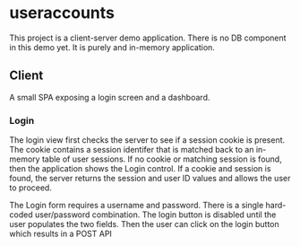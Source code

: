 # useraccounts
This project is a client-server demo application. There is no DB component in this demo yet. It is purely and in-memory application.

## Client
A small SPA exposing a login screen and a dashboard.

### Login
The login view first checks the server to see if a session cookie is present. The cookie contains a session identifer 
that is matched back to an in-memory table of user sessions. If no cookie or matching session is found, then the application
shows the Login control. If a cookie and session is found, the server returns the session and user ID values and allows 
the user to proceed.

The Login form requires a username and password. There is a single hard-coded user/password combination.
The login button is disabled until the user populates the two fields. Then the user can click on the login button which 
results in a POST API
